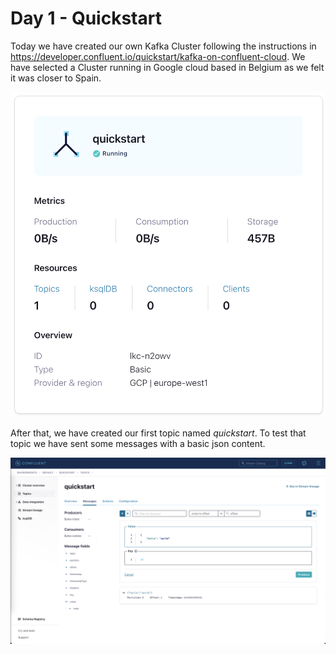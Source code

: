 # Day 1 - Quickstart
Today we have created our own Kafka Cluster following the instructions in https://developer.confluent.io/quickstart/kafka-on-confluent-cloud. We have selected a Cluster running in Google cloud based in Belgium as we felt it was closer to Spain.

![Cluster description](/assets/images/day1/cluster.png)

After that, we have created our first topic named *quickstart*. 
To test that topic we have sent some messages with a basic json content.

![Topic description](/assets/images/day1/topic.png)
